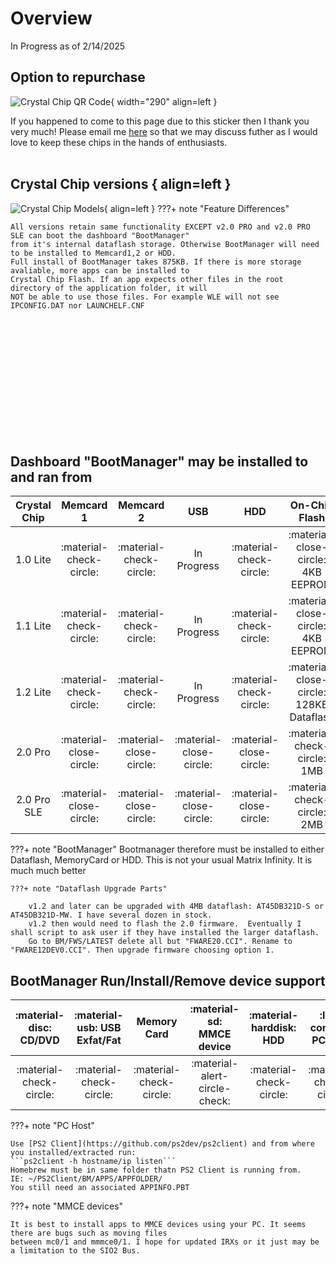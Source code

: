 # Overview

In Progress as of 2/14/2025

## Option to repurchase

![Crystal Chip QR Code](https://ps2modchiptutorials.com/crystal-chips/Crystal_Chip_QR_Code.png){ width="290" align=left }

If you happened to come to this page due 
to this sticker then I thank you very much! 
Please email me [here](mailto:info@ps2modchiptutorials.com) so that 
we may discuss futher as I would love to keep these
chips in the hands of enthusiasts.
<br>
<br>


## Crystal Chip versions { align=left }
    
![Crystal Chip Models](https://ps2modchiptutorials.com/crystal-chips/cc-site-backup/img/cc_hw_history.gif){ align=left }
???+ note "Feature Differences"
    
    All versions retain same functionality EXCEPT v2.0 PRO and v2.0 PRO SLE can boot the dashboard "BootManager"
    from it's internal dataflash storage. Otherwise BootManager will need to be installed to Memcard1,2 or HDD. 
    Full install of BootManager takes 875KB. If there is more storage avaliable, more apps can be installed to 
    Crystal Chip Flash. If an app expects other files in the root directory of the application folder, it will 
    NOT be able to use those files. For example WLE will not see IPCONFIG.DAT nor LAUNCHELF.CNF

<br>
<br>
<br>
<br>
<br>
<br>
<br>
<br>
<br>
<br>
<br>

## Dashboard "BootManager" may be installed to and ran from
| Crystal Chip | Memcard 1        | Memcard 2        | USB              | HDD               | On-Chip Flash                    | PC Host          |
| :----------: | :--------------: | :--------------: | :--------------: | :--------------:  | :------------------------------: | :--------------: |
| 1.0 Lite     | :material-check-circle: | :material-check-circle: | In Progress      | :material-check-circle:  | :material-close-circle: 4KB EEPROM      | :material-check-circle: |
| 1.1 Lite     | :material-check-circle: | :material-check-circle: | In Progress      | :material-check-circle:  | :material-close-circle: 4KB EEPROM      | :material-check-circle: |
| 1.2 Lite     | :material-check-circle: | :material-check-circle: | In Progress      | :material-check-circle:  | :material-close-circle: 128KB Dataflash | :material-check-circle: |
| 2.0 Pro      | :material-close-circle: | :material-close-circle: | :material-close-circle: | :material-close-circle:  | :material-check-circle: 1MB      | :material-check-circle: |
| 2.0 Pro SLE  | :material-close-circle: | :material-close-circle: | :material-close-circle: | :material-close-circle:  | :material-check-circle: 2MB      | :material-check-circle: |

???+ note "BootManager"
    Bootmanager therefore must be installed to either Dataflash, MemoryCard or HDD. This is not your usual Matrix Infinity.
    It is much much better

    ???+ note "Dataflash Upgrade Parts"
        
        v1.2 and later can be upgraded with 4MB dataflash: AT45DB321D-S or AT45DB321D-MW. I have several dozen in stock.
        v1.2 then would need to flash the 2.0 firmware.  Eventually I shall script to ask user if they have installed the larger dataflash.
        Go to BM/FWS/LATEST delete all but "FWARE20.CCI". Rename to "FWARE12DEV0.CCI". Then upgrade firmware choosing option 1.

## BootManager Run/Install/Remove device support
| :material-disc: CD/DVD  | :material-usb: USB Exfat/Fat | Memory Card      | :material-sd: MMCE device            | :material-harddisk: HDD | :lan-connect: PC Host   |
| :---------------------: | :--------------------------: | :---------------------: | :---------------------------: | :---------------------: | :---------------------: |
| :material-check-circle: | :material-check-circle:      | :material-check-circle: | :material-alert-circle-check: | :material-check-circle: | :material-check-circle: |

???+ note "PC Host"
    
    Use [PS2 Client](https://github.com/ps2dev/ps2client) and from where you installed/extracted run:
    ```ps2client -h hostname/ip listen```
    Homebrew must be in same folder thatn PS2 Client is running from. 
    IE: ~/PS2Client/BM/APPS/APPFOLDER/
    You still need an associated APPINFO.PBT

???+ note "MMCE devices"

    It is best to install apps to MMCE devices using your PC. It seems there are bugs such as moving files
    between mc0/1 and mmmce0/1. I hope for updated IRXs or it just may be a limitation to the SIO2 Bus.








